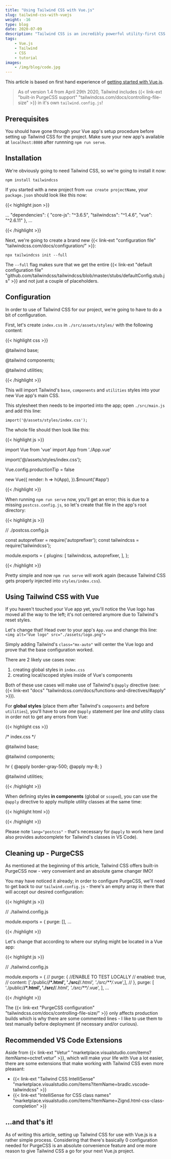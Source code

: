 ```yaml
---
title: "Using Tailwind CSS with Vue.js"
slug: tailwind-css-with-vuejs
weight: -16
type: blog
date: 2020-07-09
description: "Tailwind CSS is an incredibly powerful utility-first CSS framework. It's super easy to set up and makes you very flexible."
tags:
    - Vue.js
    - Tailwind
    - CSS
    - tutorial
images:
    - /img/blog/code.jpg
---
```


This article is based on first hand experience of [getting started with Vue.js](/blog/vuejs-getting-started-in-2020).

> As of version 1.4 from April 29th 2020, Tailwind includes {{< link-ext "built-in PurgeCSS support" "tailwindcss.com/docs/controlling-file-size" >}} in it's own `tailwind.config.js`!

## Prerequisites

You should have gone through your Vue app's setup procedure before setting up Tailwind CSS for the project. Make sure your new app's available at `localhost:8080` after runnning `npm run serve`.

## Installation

We're obviously going to need Tailwind CSS, so we're going to install it now:

`npm install tailwindcss`

If you started with a new project from `vue create projectName`, your `package.json` should look like this now:

{{< highlight json >}}

...
"dependencies": {
  "core-js": "^3.6.5",
  "tailwindcss": "^1.4.6",
  "vue": "^2.6.11"
},
...

{{< /highlight >}}

Next, we're going to create a brand new {{< link-ext "configuration file" "tailwindcss.com/docs/configuration/" >}}:

`npx tailwindcss init --full`

The `--full` flag makes sure that we get the entire {{< link-ext "default configuration file" "github.com/tailwindcss/tailwindcss/blob/master/stubs/defaultConfig.stub.js" >}} and not just a couple of placeholders.

## Configuration

In order to use of Tailwind CSS for our project, we're going to have to do a bit of configuration.

First, let's create `index.css` in `./src/assets/styles/` with the following content:

{{< highlight css >}}

@tailwind base;

@tailwind components;

@tailwind utilities;

{{< /highlight >}}

This will import Tailwind's `base`, `components` and `utilities` styles into your new Vue app's main CSS.

This stylesheet then needs to be imported into the app; open `./src/main.js` and add this line:

`import('@/assets/styles/index.css');`

The whole file should then look like this:

{{< highlight js >}}

import Vue from 'vue'
import App from './App.vue'

import('@/assets/styles/index.css');

Vue.config.productionTip = false

new Vue({
  render: h => h(App),
}).$mount('#app')

{{< /highlight >}}

When running `npm run serve` now, you'll get an error; this is due to a missing `postcss.config.js`, so let's create that file in the app's root directory:

{{< highlight js >}}

// ./postcss.config.js

const autoprefixer = require('autoprefixer');
const tailwindcss = require('tailwindcss');

module.exports = {
  plugins: [
    tailwindcss,
    autoprefixer,
  ],
};

{{< /highlight >}}

Pretty simple and now `npm run serve` will work again (because Tailwind CSS gets properly injected into `styles/index.css`).

## Using Tailwind CSS with Vue

If you haven't touched your Vue app yet, you'll notice the Vue logo has moved all the way to the left; it's not centered anymore due to Tailwind's reset styles.

Let's change that! Head over to your app's `App.vue` and change this line: `<img alt="Vue logo" src="./assets/logo.png">`

Simply adding Tailwind's `class="mx-auto"` will center the Vue logo and prove that the base configuration worked.

There are 2 likely use cases now:

1. creating global styles in `index.css`
2. creating local/scoped styles inside of Vue's components

Both of these use cases will make use of Tailwind's `@apply` directive (see: {{< link-ext "docs" "tailwindcss.com/docs/functions-and-directives/#apply" >}}).

For **global styles** (place them after Tailwind's `components` and before `utilities`), you'll have to use _one_ `@apply` statement per line _and_ utility class in order not to get any errors from Vue:

{{< highlight css >}}

/* index.css */

@tailwind base;

@tailwind components;

hr {
  @apply border-gray-500;
  @apply my-8;
}

@tailwind utilities;

{{< /highlight >}}

When defining styles **in components** (global or `scoped`), you can use the `@apply` directive to apply multiple utility classes at the same time:

{{< highlight html >}}

<style lang="postcss">
  .btn {
    @apply inline-block font-bold rounded-lg shadow-sm px-6 py-2;
  }
</style>

{{< /highlight >}}

Please note `lang="postcss"` - that's necessary for `@apply` to work here (and also provides autocomplete for Tailwind's classes in VS Code).

## Cleaning up - PurgeCSS

As mentioned at the beginning of this article, Tailwind CSS offers built-in PurgeCSS now - very convenient and an absolute game changer IMO!

You may have noticed it already; in order to configure PurgeCSS, we'll need to get back to our `tailwind.config.js` - there's an empty array in there that will accept our desired configuration:

{{< highlight js >}}

// ./tailwind.config.js

module.exports = {
  purge: [],
  ...

{{< /highlight >}}

Let's change that according to where our styling might be located in a Vue app:

{{< highlight js >}}

// ./tailwind.config.js

module.exports = {
  // purge: { //ENABLE TO TEST LOCALLY
  //   enabled: true,
  //   content: ['./public/**/*.html', './src/**/*.html', './src/**/*.vue',],
  // },
  purge: [
    './public/**/*.html',
    './src/**/*.html',
    './src/**/*.vue',
  ],
  ...

{{< /highlight >}}

The {{< link-ext "PurgeCSS configuration" "tailwindcss.com/docs/controlling-file-size/" >}} only affects production builds which is why there are some commented lines - I like to use them to test manually before deployment (if necessary and/or curious).

## Recommended VS Code Extensions

Aside from {{< link-ext "Vetur" "marketplace.visualstudio.com/items?itemName=octref.vetur" >}}, which will make your life with Vue a lot easier, there are some extensions that make working with Tailwind CSS even more pleasant:

- {{< link-ext "Tailwind CSS IntelliSense" "marketplace.visualstudio.com/items?itemName=bradlc.vscode-tailwindcss" >}}
- {{< link-ext "IntelliSense for CSS class names" "marketplace.visualstudio.com/items?itemName=Zignd.html-css-class-completion" >}}

## ...and that's it!

As of writing this article, setting up Tailwind CSS for use with Vue.js is a rather simple process. Considering that there's basically 0 configuration needed for PurgeCSS is an absolute convenience feature and one more reason to give Tailwind CSS a go for your next Vue.js project.